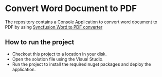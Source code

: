 # Convert Word Document to PDF
The repository contains a Console Application to convert word document to PDF by using [Syncfusion Word to PDF converter](https://www.syncfusion.com/document-processing/word-framework/net/word-to-pdf-conversion?utm_source=github&utm_medium=listing&utm_campaign=convert-word-to-pdf-examples)

## How to run the project

* Checkout this project to a location in your disk.
* Open the solution file using the Visual Studio.
* Run the project to install the required nuget packages and deploy the application.